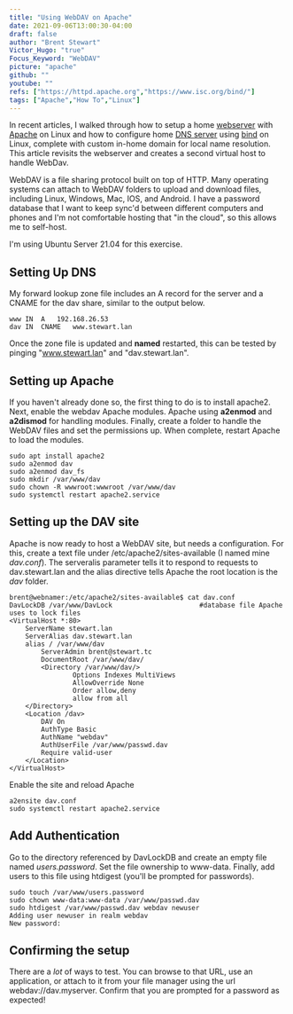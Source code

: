 ```yaml
---
title: "Using WebDAV on Apache"
date: 2021-09-06T13:00:30-04:00
draft: false
author: "Brent Stewart"
Victor_Hugo: "true"
Focus_Keyword: "WebDAV"
picture: "apache"
github: ""
youtube: ""
refs: ["https://httpd.apache.org","https://www.isc.org/bind/"]
tags: ["Apache","How To","Linux"]
---
```

In recent articles, I walked through how to setup a home [webserver](/posts/210830_apache) with [Apache](https://httpd.apache.org) on Linux and how to configure home [DNS server](/posts/210831_dnsonubuntu) using [bind](https://www.isc.org/bind/) on Linux, complete with custom in-home domain for local name resolution.  This article revisits the webserver and creates a second virtual host to handle WebDav.

WebDAV is a file sharing protocol built on top of HTTP.  Many operating systems can attach to WebDAV folders to upload and download files, including Linux, Windows, Mac, IOS, and Android.  I have a password database that I want to keep sync'd between different computers and phones and I'm not comfortable hosting that "in the cloud", so this allows me to self-host.

I'm using Ubuntu Server 21.04 for this exercise.

## Setting Up DNS
My forward lookup zone file includes an A record for the server and a CNAME for the dav share, similar to the output below.

    www IN  A   192.168.26.53
    dav IN  CNAME   www.stewart.lan

Once the zone file is updated and __named__ restarted, this can be tested by pinging "www.stewart.lan" and "dav.stewart.lan".

## Setting up Apache
If you haven't already done so, the first thing to do is to install apache2.  Next, enable the webdav Apache modules.  Apache using __a2enmod__ and __a2dismod__ for handling modules.  Finally, create a folder to handle the WebDAV files and set the permissions up.  When complete, restart Apache to load the modules.

    sudo apt install apache2
    sudo a2enmod dav
    sudo a2enmod dav_fs
    sudo mkdir /var/www/dav
    sudo chown -R wwwroot:wwwroot /var/www/dav
    sudo systemctl restart apache2.service

## Setting up the DAV site
Apache is now ready to host a WebDAV site, but needs a configuration.  For this, create a text file under /etc/apache2/sites-available (I named mine _dav.conf_).  The serveralis parameter tells it to respond to requests to dav.stewart.lan and the alias directive tells Apache the root location is the _dav_ folder.


    brent@webnamer:/etc/apache2/sites-available$ cat dav.conf 
    DavLockDB /var/www/DavLock                      #database file Apache uses to lock files
    <VirtualHost *:80>
        ServerName stewart.lan
        ServerAlias dav.stewart.lan
        alias / /var/www/dav
            ServerAdmin brent@stewart.tc
            DocumentRoot /var/www/dav/
            <Directory /var/www/dav/>
                    Options Indexes MultiViews
                    AllowOverride None
                    Order allow,deny
                    allow from all
        </Directory>
        <Location /dav>
            DAV On
            AuthType Basic
            AuthName "webdav"
            AuthUserFile /var/www/passwd.dav
            Require valid-user
        </Location>
    </VirtualHost>

Enable the site and reload Apache

    a2ensite dav.conf
    sudo systemctl restart apache2.service

## Add Authentication
Go to the directory referenced by DavLockDB and create an empty file named _users.password_.  Set the file ownership to www-data.  Finally, add users to this file using htdigest (you'll be prompted for passwords).

    sudo touch /var/www/users.password
    sudo chown www-data:www-data /var/www/passwd.dav
    sudo htdigest /var/www/passwd.dav webdav newuser
    Adding user newuser in realm webdav
    New password:

## Confirming the setup
There are a _lot_ of ways to test.  You can browse to that URL, use an application, or attach to it from your file manager using the url webdav://dav.myserver.  Confirm that you are prompted for a password as expected!